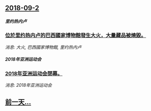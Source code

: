 ## [2018-09-2](/news/2018/09/2/index.md)

##### 里约热内卢
### [位於里约热内卢的巴西國家博物館發生大火，大量藏品被燒毀。 ](/news/2018/09/2/位於里约热内卢的巴西國家博物館發生大火-大量藏品被燒毀.md)
_消息: 大火, 巴西國家博物館, 里约热内卢_

##### 2018年亚洲运动会
### [2018年亚洲运动会閉幕。 ](/news/2018/09/2/2018年亚洲运动会閉幕.md)
_消息: 2018年亚洲运动会_

## [前一天...](/news/2018/08/31/index.md)

